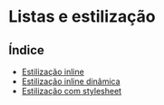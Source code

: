 # Listas e estilização

## Índice

- [Estilização inline](https://github.com/Dirack/Estudos/tree/master/react/estilizacao/inline#estiliza%C3%A7%C3%A3o-inline-do-reactjs)
- [Estilização inline dinâmica](https://github.com/Dirack/Estudos/tree/master/react/estilizacao/dinamic_inline#estiliza%C3%A7%C3%A3o-inline-din%C3%A2mica-do-reactjs)
- [Estilização com stylesheet](https://github.com/Dirack/Estudos/tree/master/react/estilizacao/stylesheet#estiliza%C3%A7%C3%A3o-stylesheet)
